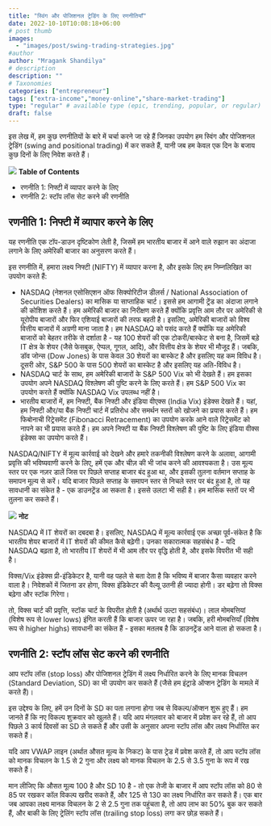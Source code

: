 ```yaml
---
title: "स्विंग और पोजिशनल ट्रेडिंग के लिए रणनीतियाँ"
date: 2022-10-10T10:08:18+06:00
# post thumb
images:
  - "images/post/swing-trading-strategies.jpg"
#author
author: "Mragank Shandilya"
# description
description: ""
# Taxonomies
categories: ["entrepreneur"]
tags: ["extra-income","money-online","share-market-trading"]
type: "regular" # available type (epic, trending, popular, or regular)
draft: false
---
```


इस लेख में, हम कुछ रणनीतियों के बारे में चर्चा करने जा रहे हैं जिनका उपयोग हम स्विंग और पोजिशनल ट्रेडिंग (swing and positional trading) में कर सकते हैं, यानी जब हम केवल एक दिन के बजाय कुछ दिनों के लिए निवेश करते हैं।

<div class="toc-mak">
<img src="../../../images/pencil.png">
<b>Table of Contents</b>
<ul>
<li>रणनीति 1: निफ्टी में व्यापार करने के लिए</li>
<li>रणनीति 2: स्टॉप लॉस सेट करने की रणनीति</li>
</ul>
</div>

## रणनीति 1: निफ्टी में व्यापार करने के लिए 

यह रणनीति एक टॉप-डाउन दृष्टिकोण लेती है, जिसमें हम भारतीय बाजार में आने वाले रुझान का अंदाजा लगाने के लिए अमेरिकी बाजार का अनुसरण करते हैं।

इस रणनीति में, हमारा लक्ष्य निफ्टी (NIFTY) में व्यापार करना है, और इसके लिए हम निम्नलिखित का उपयोग करते हैं:
* NASDAQ (नेशनल एसोसिएशन ऑफ सिक्योरिटीज डीलर्स / National Association of Securities Dealers) का मासिक या साप्ताहिक चार्ट। इससे हम आगामी ट्रेंड का अंदाजा लगाने की कोशिश करते हैं। हम अमेरिकी बाजार का निरीक्षण करते हैं क्योंकि प्रवृत्ति आम तौर पर अमेरिकी से यूरोपीय बाजारों और फिर एशियाई बाजारों की तरफ बहती है। इसलिए, अमेरिकी बाजारों को विश्व वित्तीय बाजारों में अग्रणी माना जाता है। हम NASDAQ को पसंद करते हैं क्योंकि यह अमेरिकी बाजारों को बेहतर तरीके से दर्शाता है - यह 100 शेयरों की एक टोकरी/बास्केट से बना है, जिसमें बड़े IT क्षेत्र के शेयर (जैसे फेसबुक, ऐप्पल, गूगल, आदि), और वित्तीय क्षेत्र के शेयर भी मौजूद हैं। जबकि, डॉव जोन्स (Dow Jones) के पास केवल 30 शेयरों का बास्केट है और इसलिए यह कम विविध है। दूसरी ओर, S&P 500 के पास 500 शेयरों का बास्केट है और इसलिए यह अति-विविध है।
* NASDAQ चार्ट के साथ, हम अमेरिकी बाजारों के S&P 500 Vix को भी देखते हैं। हम इसका उपयोग अपने NASDAQ विश्लेषण की पुष्टि करने के लिए करते हैं। हम S&P 500 Vix का उपयोग करते हैं क्योंकि NASDAQ Vix उपलब्ध नहीं है।
* भारतीय बाजारों में, हम निफ्टी, बैंक निफ्टी और इंडिया वीएक्स (India Vix) इंडेक्स देखते हैं। यहां, हम निफ्टी और/या बैंक निफ्टी चार्ट में प्रतिरोध और समर्थन स्तरों को खोजने का प्रयास करते हैं। हम फिबोनाची रिट्रेसमेंट (Fibonacci Retracement) का उपयोग करके आने वाले रिट्रेसमेंट को नापने का भी प्रयास करते हैं। हम अपने निफ्टी या बैंक निफ्टी विश्लेषण की पुष्टि के लिए इंडिया वीक्स इंडेक्स का उपयोग करते हैं।

NASDAQ/NIFTY में मूल्य कार्रवाई को देखने और हमारे तकनीकी विश्लेषण करने के अलावा, आगामी प्रवृत्ति की भविष्यवाणी करने के लिए, हमें एक और चीज़ की भी जांच करने की आवश्यकता है। उस मूल्य स्तर पर एक नज़र डालें जिस पर पिछले सप्ताह बाजार बंद हुआ था, और इसकी तुलना वर्तमान सप्ताह के समापन मूल्य से करें। यदि बाजार पिछले सप्ताह के समापन स्तर से निचले स्तर पर बंद हुआ है, तो यह सावधानी का संकेत है - एक डाउनट्रेंड आ सकता है। इससे उलटा भी सही है। हम मासिक स्तरों पर भी तुलना कर सकते हैं।

<div class="toc-mak">
  <img src="../../../images/pencil.png">
  <b>नोट</b><br>

NASDAQ में IT शेयरों का दबदबा है। इसलिए, NASDAQ में मूल्य कार्रवाई एक अच्छा पूर्व-संकेत है कि भारतीय शेयर बाजारों में IT शेयरों की कीमत कैसे बढ़ेगी। उनका सकारात्मक सहसंबंध है - यदि NASDAQ बढ़ता है, तो भारतीय IT शेयरों में भी आम तौर पर वृद्धि होती है, और इसके विपरीत भी सही है।
</div>

विक्स/Vix इंडेक्स प्री-इंडिकेटर है, यानी वह पहले से बता देता है कि भविष्य में बाजार कैसा व्यवहार करने वाला है। निवेशकों में जितना डर होगा, विक्स इंडिकेटर की वैल्यू उतनी ही ज्यादा होगी। डर बढ़ेगा तो विक्स बढ़ेगा और स्टॉक गिरेगा।

तो, विक्स चार्ट की प्रवृत्ति, स्टॉक चार्ट के विपरीत होती है (अर्थार्थ उल्टा सहसंबंध)। लाल मोमबत्तियां (विशेष रूप से lower lows) इंगित करती हैं कि बाजार ऊपर जा रहा है। जबकि, हरी मोमबत्तियाँ (विशेष रूप से higher highs) सावधानी का संकेत हैं - इसका मतलब है कि डाउनट्रेंड आने वाला हो सकता है।


## रणनीति 2: स्टॉप लॉस सेट करने की रणनीति

आप स्टॉप लॉस (stop loss) और पोजिशनल ट्रेडिंग में लक्ष्य निर्धारित करने के लिए मानक विचलन (Standard Deviation, SD) का भी उपयोग कर सकते हैं (जैसे हम इंट्राडे ऑप्शन ट्रेडिंग के मामले में करते हैं)।

इस उद्देश्य के लिए, हमें उन दिनों के SD का पता लगाना होगा जब से विकल्प/ऑप्शन शुरू हुए हैं। हम जानते हैं कि नए विकल्प शुक्रवार को खुलते हैं। यदि आप मंगलवार को बाजार में प्रवेश कर रहे हैं, तो आप पिछले 3 कार्य दिवसों का SD ले सकते हैं और उसी के अनुसार अपना स्टॉप लॉस और लक्ष्य निर्धारित कर सकते हैं।

यदि आप VWAP लाइन (अर्थात औसत मूल्य के निकट) के पास ट्रेड में प्रवेश करते हैं, तो आप स्टॉप लॉस को मानक विचलन के 1.5 से 2 गुना और लक्ष्य को मानक विचलन के 2.5 से 3.5 गुना के रूप में रख सकते हैं।

मान लीजिए कि औसत मूल्य 100 है और SD 10 है - तो एक तेजी के बाजार में आप स्टॉप लॉस को 80 से 85 पर रखकर कॉल विकल्प खरीद सकते हैं, और 125 से 130 का लक्ष्य निर्धारित कर सकते हैं। एक बार जब आपका लक्ष्य मानक विचलन के 2 से 2.5 गुना तक पहुंचता है, तो आप लाभ का 50% बुक कर सकते हैं, और बाकी के लिए ट्रेलिंग स्टॉप लॉस (trailing stop loss) लगा कर छोड़ सकते हैं।

